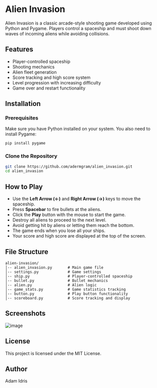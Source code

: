 # Alien Invasion

Alien Invasion is a classic arcade-style shooting game developed using Python and Pygame. Players control a spaceship and must shoot down waves of incoming aliens while avoiding collisions.

## Features
- Player-controlled spaceship
- Shooting mechanics
- Alien fleet generation
- Score tracking and high score system
- Level progression with increasing difficulty
- Game over and restart functionality

## Installation

### Prerequisites
Make sure you have Python installed on your system. You also need to install Pygame:

```sh
pip install pygame
```

### Clone the Repository

```sh
git clone https://github.com/adermgram/alien_invasion.git
cd alien_invasion
```

## How to Play
- Use the **Left Arrow (←)** and **Right Arrow (→)** keys to move the spaceship.
- Press **Spacebar** to fire bullets at the aliens.
- Click the **Play** button with the mouse to start the game.
- Destroy all aliens to proceed to the next level.
- Avoid getting hit by aliens or letting them reach the bottom.
- The game ends when you lose all your ships.
- Your score and high score are displayed at the top of the screen.

## File Structure
```
alien-invasion/
│-- alien_invasion.py       # Main game file
│-- settings.py             # Game settings
│-- ship.py                 # Player-controlled spaceship
│-- bullet.py               # Bullet mechanics
│-- alien.py                # Alien logic
│-- game_stats.py           # Game statistics tracking
│-- button.py               # Play button functionality
│-- scoreboard.py           # Score tracking and display
```

## Screenshots
![image](https://github.com/user-attachments/assets/4c448df6-8f1f-460f-b98e-ac0123b562e3)


## License
This project is licensed under the MIT License.

## Author
Adam Idris

